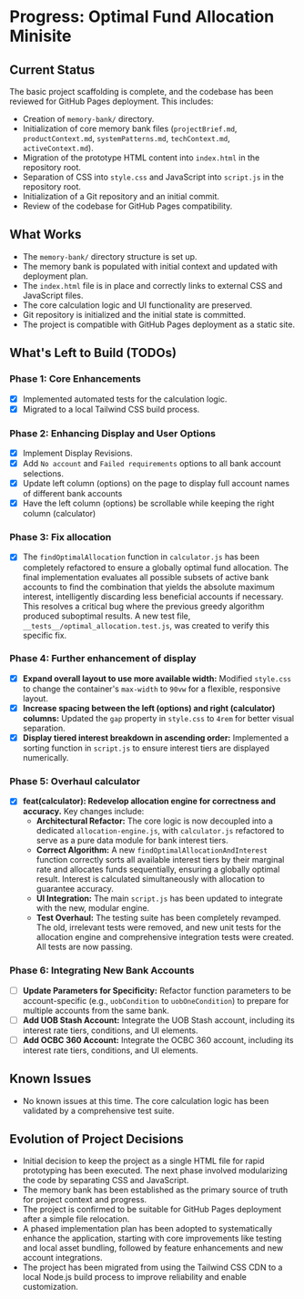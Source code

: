 # Progress: Optimal Fund Allocation Minisite

## Current Status
The basic project scaffolding is complete, and the codebase has been reviewed for GitHub Pages deployment. This includes:

- Creation of `memory-bank/` directory.
- Initialization of core memory bank files (`projectBrief.md`, `productContext.md`, `systemPatterns.md`, `techContext.md`, `activeContext.md`).
- Migration of the prototype HTML content into `index.html` in the repository root.
- Separation of CSS into `style.css` and JavaScript into `script.js` in the repository root.
- Initialization of a Git repository and an initial commit.
- Review of the codebase for GitHub Pages compatibility.

## What Works

- The `memory-bank/` directory structure is set up.
- The memory bank is populated with initial context and updated with deployment plan.
- The `index.html` file is in place and correctly links to external CSS and JavaScript files.
- The core calculation logic and UI functionality are preserved.
- Git repository is initialized and the initial state is committed.
- The project is compatible with GitHub Pages deployment as a static site.

## What's Left to Build (TODOs)

### Phase 1: Core Enhancements

- [X] Implemented automated tests for the calculation logic.
- [X] Migrated to a local Tailwind CSS build process.

### Phase 2: Enhancing Display and User Options

- [X] Implement Display Revisions.
- [X] Add `No account` and `Failed requirements` options to all bank account selections.
- [X] Update left column (options) on the page to display full account names of different bank accounts
- [X] Have the left column (options) be scrollable while keeping the right column (calculator)

### Phase 3: Fix allocation

- [X] The `findOptimalAllocation` function in `calculator.js` has been completely refactored to ensure a globally optimal fund allocation. The final implementation evaluates all possible subsets of active bank accounts to find the combination that yields the absolute maximum interest, intelligently discarding less beneficial accounts if necessary. This resolves a critical bug where the previous greedy algorithm produced suboptimal results. A new test file, `__tests__/optimal_allocation.test.js`, was created to verify this specific fix.

### Phase 4: Further enhancement of display

- [X] **Expand overall layout to use more available width:** Modified `style.css` to change the container's `max-width` to `90vw` for a flexible, responsive layout.
- [X] **Increase spacing between the left (options) and right (calculator) columns:** Updated the `gap` property in `style.css` to `4rem` for better visual separation.
- [X] **Display tiered interest breakdown in ascending order:** Implemented a sorting function in `script.js` to ensure interest tiers are displayed numerically.

### Phase 5: Overhaul calculator

- [X] **feat(calculator): Redevelop allocation engine for correctness and accuracy.** Key changes include:
    - **Architectural Refactor:** The core logic is now decoupled into a dedicated `allocation-engine.js`, with `calculator.js` refactored to serve as a pure data module for bank interest tiers.
    - **Correct Algorithm:** A new `findOptimalAllocationAndInterest` function correctly sorts all available interest tiers by their marginal rate and allocates funds sequentially, ensuring a globally optimal result. Interest is calculated simultaneously with allocation to guarantee accuracy.
    - **UI Integration:** The main `script.js` has been updated to integrate with the new, modular engine.
    - **Test Overhaul:** The testing suite has been completely revamped. The old, irrelevant tests were removed, and new unit tests for the allocation engine and comprehensive integration tests were created. All tests are now passing.

### Phase 6: Integrating New Bank Accounts

- [ ] **Update Parameters for Specificity:** Refactor function parameters to be account-specific (e.g., `uobCondition` to `uobOneCondition`) to prepare for multiple accounts from the same bank.
- [ ] **Add UOB Stash Account:** Integrate the UOB Stash account, including its interest rate tiers, conditions, and UI elements.
- [ ] **Add OCBC 360 Account:** Integrate the OCBC 360 account, including its interest rate tiers, conditions, and UI elements.

## Known Issues

- No known issues at this time. The core calculation logic has been validated by a comprehensive test suite.

## Evolution of Project Decisions

- Initial decision to keep the project as a single HTML file for rapid prototyping has been executed. The next phase involved modularizing the code by separating CSS and JavaScript.
- The memory bank has been established as the primary source of truth for project context and progress.
- The project is confirmed to be suitable for GitHub Pages deployment after a simple file relocation.
- A phased implementation plan has been adopted to systematically enhance the application, starting with core improvements like testing and local asset bundling, followed by feature enhancements and new account integrations.
- The project has been migrated from using the Tailwind CSS CDN to a local Node.js build process to improve reliability and enable customization.
